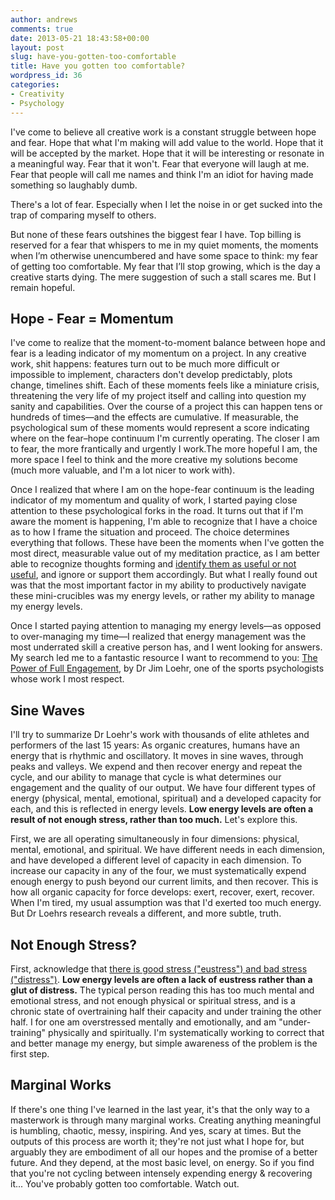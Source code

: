 ```yaml
---
author: andrews
comments: true
date: 2013-05-21 18:43:58+00:00
layout: post
slug: have-you-gotten-too-comfortable
title: Have you gotten too comfortable?
wordpress_id: 36
categories:
- Creativity
- Psychology
---
```


I've come to believe all creative work is a constant struggle between hope and fear. Hope that what I'm making will add value to the world. Hope that it will be accepted by the market. Hope that it will be interesting or resonate in a meaningful way. Fear that it won't. Fear that everyone will laugh at me. Fear that people will call me names and think I'm an idiot for having made something so laughably dumb.





There's a lot of fear. Especially when I let the noise in or get sucked into the trap of comparing myself to others.





But none of these fears outshines the biggest fear I have. Top billing is reserved for a fear that whispers to me in my quiet moments, the moments when I’m otherwise unencumbered and have some space to think: my fear of getting too comfortable. My fear that I’ll stop growing, which is the day a creative starts dying. The mere suggestion of such a stall scares me. But I remain hopeful.





## Hope - Fear = Momentum





I've come to realize that the moment-to-moment balance between hope and fear is a leading indicator of my momentum on a project. In any creative work, shit happens: features turn out to be much more difficult or impossible to implement, characters don't develop predictably, plots change, timelines shift. Each of these moments feels like a miniature crisis, threatening the very life of my project itself and calling into question my sanity and capabilities. Over the course of a project this can happen tens or hundreds of times—and the effects are cumulative. If measurable, the psychological sum of these moments would represent a score indicating where on the fear–hope continuum I'm currently operating. The closer I am to fear, the more frantically and urgently I work.<!-- more -->The more hopeful I am, the more space I feel to think and the more creative my solutions become (much more valuable, and I'm a lot nicer to work with).





Once I realized that where I am on the hope-fear continuum is the leading indicator of my momentum and quality of work, I started paying close attention to these psychological forks in the road. It turns out that if I'm aware the moment is happening, I'm able to recognize that I have a choice as to how I frame the situation and proceed. The choice determines everything that follows. These have been the moments when I've gotten the most direct, measurable value out of my meditation practice, as I am better able to recognize thoughts forming and [identify them as useful or not useful](http://www.jamesaltucher.com/2011/07/the-power-of-negative-thinking/), and ignore or support them accordingly. But what I really found out was that the most important factor in my ability to productively navigate these mini-crucibles was my energy levels, or rather my ability to manage my energy levels.





Once I started paying attention to managing my energy levels—as opposed to over-managing my time—I realized that energy management was the most underrated skill a creative person has, and I went looking for answers. My search led me to a fantastic resource I want to recommend to you: [The Power of Full Engagement](http://www.amazon.com/The-Power-Full-Engagement-Performance/dp/0743226755/ref=sr_1_1?ie=UTF8&qid=1369110119&sr=8-1&keywords=the+power+of+full+engagement), by Dr Jim Loehr, one of the sports psychologists whose work I most respect.





## Sine Waves





I'll try to summarize Dr Loehr's work with thousands of elite athletes and performers of the last 15 years: As organic creatures, humans have an energy that is rhythmic and oscillatory. It moves in sine waves, through peaks and valleys. We expend and then recover energy and repeat the cycle, and our ability to manage that cycle is what determines our engagement and the quality of our output. We have four different types of energy (physical, mental, emotional, spiritual) and a developed capacity for each, and this is reflected in energy levels. **Low energy levels are often a result of not enough stress, rather than too much.** Let's explore this.





First, we are all operating simultaneously in four dimensions: physical, mental, emotional, and spiritual. We have different needs in each dimension, and have developed a different level of capacity in each dimension. To increase our capacity in any of the four, we must systematically expend enough energy to push beyond our current limits, and then recover. This is how all organic capacity for force develops: exert, recover, exert, recover. When I'm tired, my usual assumption was that I'd exerted too much energy. But Dr Loehrs research reveals a different, and more subtle, truth.





## Not Enough Stress?





First, acknowledge that [there is good stress ("eustress") and bad stress ("distress")](http://en.wikipedia.org/wiki/Eustress). **Low energy levels are often a lack of eustress rather than a glut of distress.** The typical person reading this has too much mental and emotional stress, and not enough physical or spiritual stress, and is a chronic state of overtraining half their capacity and under training the other half. I for one am overstressed mentally and emotionally, and am "under-training" physically and spiritually. I'm systematically working to correct that and better manage my energy, but simple awareness of the problem is the first step.





## Marginal Works





If there's one thing I've learned in the last year, it's that the only way to a masterwork is through many marginal works. Creating anything meaningful is humbling, chaotic, messy, inspiring. And yes, scary at times. But the outputs of this process are worth it; they're not just what I hope for, but arguably they are embodiment of all our hopes and the promise of a better future. And they depend, at the most basic level, on energy. So if you find that you're not cycling between intensely expending energy & recovering it... You've probably gotten too comfortable. Watch out.



